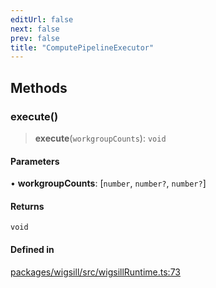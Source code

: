 ```yaml
---
editUrl: false
next: false
prev: false
title: "ComputePipelineExecutor"
---
```


## Methods

### execute()

> **execute**(`workgroupCounts`): `void`

#### Parameters

• **workgroupCounts**: [`number`, `number?`, `number?`]

#### Returns

`void`

#### Defined in

[packages/wigsill/src/wigsillRuntime.ts:73](https://github.com/software-mansion-labs/wigsill/blob/3eabd476f023822e50f40404033f5b0520bf8089/packages/wigsill/src/wigsillRuntime.ts#L73)
